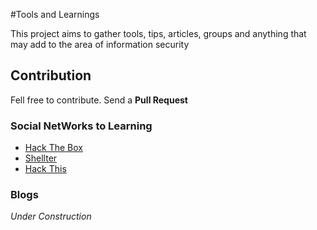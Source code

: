 #Tools and Learnings

This project aims to gather tools, tips, articles, groups and anything that may add to the area of information security

## Contribution

Fell free to contribute. Send a **Pull Request**

### Social NetWorks to Learning

* [Hack The Box](https://www.hackthebox.eu/)
* [Shellter](https://shellterlabs.com/pt/)
* [Hack This](https://www.hackthis.co.uk/)

### Blogs

*Under Construction*